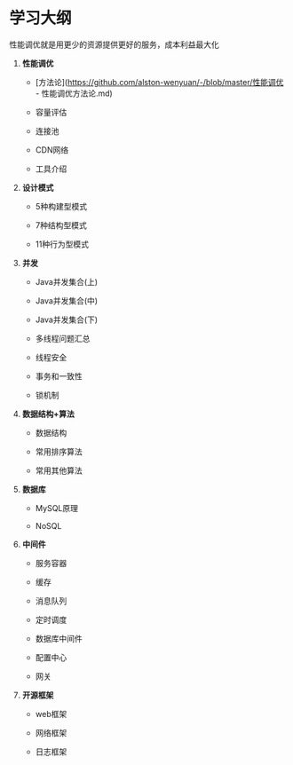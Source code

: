 # 学习大纲

性能调优就是用更少的资源提供更好的服务，成本利益最大化

1. **性能调优**

   - [方法论](https://github.com/alston-wenyuan/-/blob/master/性能调优 - 性能调优方法论.md)

   - 容量评估
   - 连接池
   - CDN网络
   - 工具介绍

2. **设计模式**

   - 5种构建型模式

   - 7种结构型模式

   - 11种行为型模式

3. **并发**

   - Java并发集合(上)

   - Java并发集合(中)

   - Java并发集合(下)

   - 多线程问题汇总

   - 线程安全

   - 事务和一致性

   - 锁机制

4. **数据结构+算法**

   - 数据结构

   - 常用排序算法

   - 常用其他算法

5. **数据库**

   - MySQL原理

   - NoSQL

6. **中间件**

   - 服务容器

   - 缓存

   - 消息队列

   - 定时调度

   - 数据库中间件

   - 配置中心

   - 网关

7. **开源框架**

   - web框架

   - 网络框架

   - 日志框架
